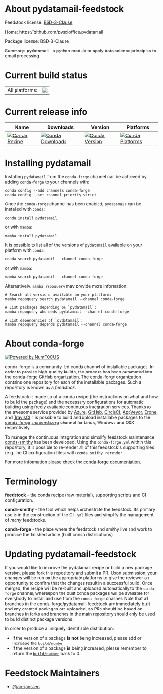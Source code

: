 About pydatamail-feedstock
==========================

Feedstock license: [BSD-3-Clause](https://github.com/conda-forge/pydatamail-feedstock/blob/main/LICENSE.txt)

Home: https://github.com/pyscioffice/pydatamail

Package license: BSD-3-Clause

Summary: pydatamail - a python module to apply data science principles to email processing

Current build status
====================


<table><tr><td>All platforms:</td>
    <td>
      <a href="https://dev.azure.com/conda-forge/feedstock-builds/_build/latest?definitionId=15421&branchName=main">
        <img src="https://dev.azure.com/conda-forge/feedstock-builds/_apis/build/status/pydatamail-feedstock?branchName=main">
      </a>
    </td>
  </tr>
</table>

Current release info
====================

| Name | Downloads | Version | Platforms |
| --- | --- | --- | --- |
| [![Conda Recipe](https://img.shields.io/badge/recipe-pydatamail-green.svg)](https://anaconda.org/conda-forge/pydatamail) | [![Conda Downloads](https://img.shields.io/conda/dn/conda-forge/pydatamail.svg)](https://anaconda.org/conda-forge/pydatamail) | [![Conda Version](https://img.shields.io/conda/vn/conda-forge/pydatamail.svg)](https://anaconda.org/conda-forge/pydatamail) | [![Conda Platforms](https://img.shields.io/conda/pn/conda-forge/pydatamail.svg)](https://anaconda.org/conda-forge/pydatamail) |

Installing pydatamail
=====================

Installing `pydatamail` from the `conda-forge` channel can be achieved by adding `conda-forge` to your channels with:

```
conda config --add channels conda-forge
conda config --set channel_priority strict
```

Once the `conda-forge` channel has been enabled, `pydatamail` can be installed with `conda`:

```
conda install pydatamail
```

or with `mamba`:

```
mamba install pydatamail
```

It is possible to list all of the versions of `pydatamail` available on your platform with `conda`:

```
conda search pydatamail --channel conda-forge
```

or with `mamba`:

```
mamba search pydatamail --channel conda-forge
```

Alternatively, `mamba repoquery` may provide more information:

```
# Search all versions available on your platform:
mamba repoquery search pydatamail --channel conda-forge

# List packages depending on `pydatamail`:
mamba repoquery whoneeds pydatamail --channel conda-forge

# List dependencies of `pydatamail`:
mamba repoquery depends pydatamail --channel conda-forge
```


About conda-forge
=================

[![Powered by
NumFOCUS](https://img.shields.io/badge/powered%20by-NumFOCUS-orange.svg?style=flat&colorA=E1523D&colorB=007D8A)](https://numfocus.org)

conda-forge is a community-led conda channel of installable packages.
In order to provide high-quality builds, the process has been automated into the
conda-forge GitHub organization. The conda-forge organization contains one repository
for each of the installable packages. Such a repository is known as a *feedstock*.

A feedstock is made up of a conda recipe (the instructions on what and how to build
the package) and the necessary configurations for automatic building using freely
available continuous integration services. Thanks to the awesome service provided by
[Azure](https://azure.microsoft.com/en-us/services/devops/), [GitHub](https://github.com/),
[CircleCI](https://circleci.com/), [AppVeyor](https://www.appveyor.com/),
[Drone](https://cloud.drone.io/welcome), and [TravisCI](https://travis-ci.com/)
it is possible to build and upload installable packages to the
[conda-forge](https://anaconda.org/conda-forge) [anaconda.org](https://anaconda.org/)
channel for Linux, Windows and OSX respectively.

To manage the continuous integration and simplify feedstock maintenance
[conda-smithy](https://github.com/conda-forge/conda-smithy) has been developed.
Using the ``conda-forge.yml`` within this repository, it is possible to re-render all of
this feedstock's supporting files (e.g. the CI configuration files) with ``conda smithy rerender``.

For more information please check the [conda-forge documentation](https://conda-forge.org/docs/).

Terminology
===========

**feedstock** - the conda recipe (raw material), supporting scripts and CI configuration.

**conda-smithy** - the tool which helps orchestrate the feedstock.
                   Its primary use is in the construction of the CI ``.yml`` files
                   and simplify the management of *many* feedstocks.

**conda-forge** - the place where the feedstock and smithy live and work to
                  produce the finished article (built conda distributions)


Updating pydatamail-feedstock
=============================

If you would like to improve the pydatamail recipe or build a new
package version, please fork this repository and submit a PR. Upon submission,
your changes will be run on the appropriate platforms to give the reviewer an
opportunity to confirm that the changes result in a successful build. Once
merged, the recipe will be re-built and uploaded automatically to the
`conda-forge` channel, whereupon the built conda packages will be available for
everybody to install and use from the `conda-forge` channel.
Note that all branches in the conda-forge/pydatamail-feedstock are
immediately built and any created packages are uploaded, so PRs should be based
on branches in forks and branches in the main repository should only be used to
build distinct package versions.

In order to produce a uniquely identifiable distribution:
 * If the version of a package **is not** being increased, please add or increase
   the [``build/number``](https://docs.conda.io/projects/conda-build/en/latest/resources/define-metadata.html#build-number-and-string).
 * If the version of a package **is** being increased, please remember to return
   the [``build/number``](https://docs.conda.io/projects/conda-build/en/latest/resources/define-metadata.html#build-number-and-string)
   back to 0.

Feedstock Maintainers
=====================

* [@jan-janssen](https://github.com/jan-janssen/)

